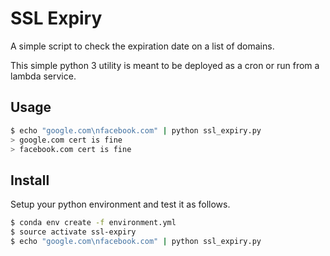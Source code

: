 # SSL Expiry

A simple script to check the expiration date on a list of domains.

This simple python 3 utility is meant to be deployed as a cron or run from a lambda service.

## Usage

```sh
$ echo "google.com\nfacebook.com" | python ssl_expiry.py
> google.com cert is fine
> facebook.com cert is fine
```


## Install

Setup your python environment and test it as follows.

```sh
$ conda env create -f environment.yml
$ source activate ssl-expiry
$ echo "google.com\nfacebook.com" | python ssl_expiry.py
```

